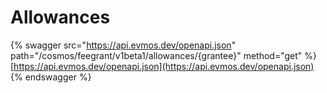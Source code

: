 # Allowances

{% swagger src="https://api.evmos.dev/openapi.json" path="/cosmos/feegrant/v1beta1/allowances/{grantee}" method="get" %}
[https://api.evmos.dev/openapi.json](https://api.evmos.dev/openapi.json)
{% endswagger %}
